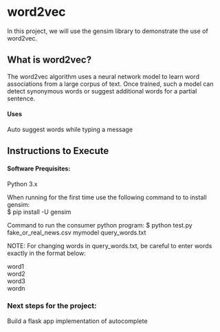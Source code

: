 # word2vec

In this project, we will use the gensim library to demonstrate the use of word2vec. 

## What is word2vec?

The word2vec algorithm uses a neural network model to learn word associations from a large corpus of text. Once trained, such a model can detect synonymous words or suggest additional words for a partial sentence. 

#### Uses 
Auto suggest words while typing a message

## Instructions to Execute

#### Software Prequisites:
Python 3.x

When running for the first time use the following command to to install gensim: <br>
$ pip install -U gensim


Command to run the consumer python program:
$ python test.py fake_or_real_news.csv mymodel query_words.txt


NOTE: For changing words in query_words.txt, be careful to enter words exactly in the format below:

word1<br>
word2<br>
word3<br>
wordn<br>


### Next steps for the project:

Build a flask app implementation of autocomplete



